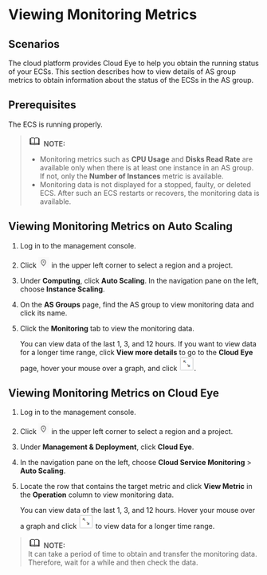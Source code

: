 # Viewing Monitoring Metrics<a name="EN-US_TOPIC_0108337600"></a>

## Scenarios<a name="section1930814493166"></a>

The cloud platform provides Cloud Eye to help you obtain the running status of your ECSs. This section describes how to view details of AS group metrics to obtain information about the status of the ECSs in the AS group.

## Prerequisites<a name="en-us_topic_0027371530_section8439794224022"></a>

The ECS is running properly.

>![](public_sys-resources/icon-note.gif) **NOTE:**   
>-   Monitoring metrics such as  **CPU Usage**  and  **Disks Read Rate**  are available only when there is at least one instance in an AS group. If not, only the  **Number of Instances**  metric is available.  
>-   Monitoring data is not displayed for a stopped, faulty, or deleted ECS. After such an ECS restarts or recovers, the monitoring data is available.  

## Viewing Monitoring Metrics on Auto Scaling<a name="section53841197455"></a>

1.  Log in to the management console.
2.  Click  ![](figures/icon-region.png)  in the upper left corner to select a region and a project.
3.  Under  **Computing**, click  **Auto Scaling**. In the navigation pane on the left, choose  **Instance Scaling**.
4.  On the  **AS Groups**  page, find the AS group to view monitoring data and click its name.
5.  Click the  **Monitoring**  tab to view the monitoring data.

    You can view data of the last 1, 3, and 12 hours. If you want to view data for a longer time range, click  **View more details**  to go to the  **Cloud Eye**  page, hover your mouse over a graph, and click  ![](figures/icon-image.png).


## Viewing Monitoring Metrics on Cloud Eye<a name="en-us_topic_0027371530_section44667294224513"></a>

1.  Log in to the management console.
2.  Click  ![](figures/icon-region.png)  in the upper left corner to select a region and a project.
3.  Under  **Management & Deployment**, click  **Cloud Eye**.
4.  In the navigation pane on the left, choose  **Cloud Service Monitoring**  \>  **Auto Scaling**.
5.  Locate the row that contains the target metric and click  **View Metric**  in the  **Operation**  column to view monitoring data.

    You can view data of the last 1, 3, and 12 hours. Hover your mouse over a graph and click  ![](figures/icon-image.png)  to view data for a longer time range.


>![](public_sys-resources/icon-note.gif) **NOTE:**   
>It can take a period of time to obtain and transfer the monitoring data. Therefore, wait for a while and then check the data.  

